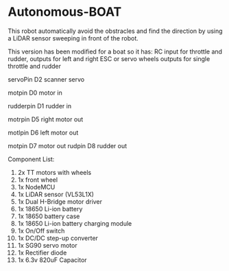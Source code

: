 # Autonomous-BOAT
This robot automatically avoid the obstracles and find the direction by using
  a LiDAR sensor sweeping in front of the robot.
  
This version has been modified for a boat so it has:
RC input for throttle and rudder, 
outputs for left and right ESC or servo wheels 
outputs for single throttle and rudder


servoPin D2     scanner servo

motpin D0       motor in   

rudderpin D1    rudder in
      
motrpin D5     right motor out 

motlpin D6     left motor out

motpin D7      motor out
rudpin D8      rudder out

Component List:
1. 2x TT motors with wheels
2. 1x front wheel
3. 1x NodeMCU
4. 1x LiDAR sensor (VL53L1X)
5. 1x Dual H-Bridge motor driver
6. 1x 18650 Li-ion battery
7. 1x 18650 battery case
8. 1x 18650 Li-ion battery charging module
9. 1x On/Off switch
10. 1x DC/DC step-up converter
11. 1x SG90 servo motor
12. 1x Rectifier diode
13. 1x 6.3v 820uF Capacitor
